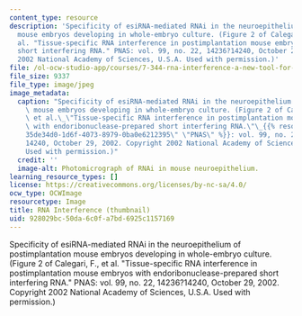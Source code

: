 ```yaml
---
content_type: resource
description: 'Specificity of esiRNA-mediated RNAi in the neuroepithelium of postimplantation
  mouse embryos developing in whole-embryo culture. (Figure 2 of Calegari, F., et
  al. "Tissue-specific RNA interference in postimplantation mouse embryos with endoribonuclease-prepared
  short interfering RNA." PNAS: vol. 99, no. 22, 14236?14240, October 29, 2002. Copyright
  2002 National Academy of Sciences, U.S.A. Used with permission.)'
file: /ol-ocw-studio-app/courses/7-344-rna-interference-a-new-tool-for-genetic-analysis-and-therapeutics-fall-2004/928029bc50da6c0fa7bd6925c1157169_7-344f04-th.jpg
file_size: 9337
file_type: image/jpeg
image_metadata:
  caption: "Specificity of esiRNA-mediated RNAi in the neuroepithelium of postimplantation\
    \ mouse embryos developing in whole-embryo culture. (Figure 2 of Calegari, F.,\
    \ et al.\_\"Tissue-specific RNA interference in postimplantation mouse embryos\
    \ with endoribonuclease-prepared short interfering RNA.\"\_{{% resource_link \"\
    35de34d0-1d6f-4073-8979-0ba0e6212395\" \"PNAS\" %}}: vol. 99, no. 22, 14236\u2013\
    14240, October 29, 2002. Copyright 2002 National Academy of Sciences, U.S.A.\_\
    Used with permission.)"
  credit: ''
  image-alt: Photomicrograph of RNAi in mouse neuroepithelium.
learning_resource_types: []
license: https://creativecommons.org/licenses/by-nc-sa/4.0/
ocw_type: OCWImage
resourcetype: Image
title: RNA Interference (thumbnail)
uid: 928029bc-50da-6c0f-a7bd-6925c1157169
---
```

Specificity of esiRNA-mediated RNAi in the neuroepithelium of postimplantation mouse embryos developing in whole-embryo culture. (Figure 2 of Calegari, F., et al. "Tissue-specific RNA interference in postimplantation mouse embryos with endoribonuclease-prepared short interfering RNA." PNAS: vol. 99, no. 22, 14236?14240, October 29, 2002. Copyright 2002 National Academy of Sciences, U.S.A. Used with permission.)